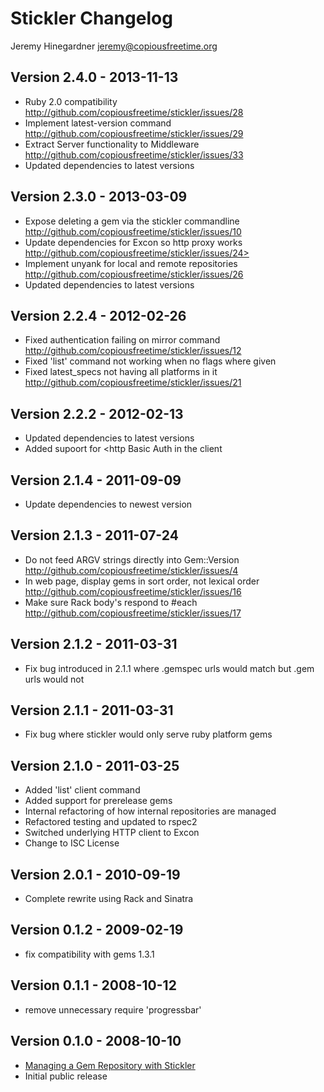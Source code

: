 Stickler Changelog
==================
Jeremy Hinegardner <jeremy@copiousfreetime.org>

Version 2.4.0 - 2013-11-13
--------------------------
* Ruby 2.0 compatibility <http://github.com/copiousfreetime/stickler/issues/28>
* Implement latest-version command <http://github.com/copiousfreetime/stickler/issues/29>
* Extract Server functionality to Middleware <http://github.com/copiousfreetime/stickler/issues/33>
* Updated dependencies to latest versions

Version 2.3.0 - 2013-03-09
--------------------------
* Expose deleting a gem via the stickler commandline <http://github.com/copiousfreetime/stickler/issues/10>
* Update dependencies for Excon so http proxy works http://github.com/copiousfreetime/stickler/issues/24>
* Implement unyank for local and remote repositories <http://github.com/copiousfreetime/stickler/issues/26>
* Updated dependencies to latest versions

Version 2.2.4 - 2012-02-26
--------------------------
* Fixed authentication failing on mirror command <http://github.com/copiousfreetime/stickler/issues/12>
* Fixed 'list' command not working when no flags where given
* Fixed latest_specs not having all platforms in it <http://github.com/copiousfreetime/stickler/issues/21>

Version 2.2.2 - 2012-02-13
--------------------------
* Updated dependencies to latest versions
* Added supoort for <http Basic Auth in the client

Version 2.1.4 - 2011-09-09
--------------------------
* Update dependencies to newest version

Version 2.1.3 - 2011-07-24
--------------------------
* Do not feed ARGV strings directly into Gem::Version <http://github.com/copiousfreetime/stickler/issues/4>
* In web page, display gems in sort order, not lexical order <http://github.com/copiousfreetime/stickler/issues/16>
* Make sure Rack body's respond to #each <http://github.com/copiousfreetime/stickler/issues/17>

Version 2.1.2 - 2011-03-31
--------------------------
* Fix bug introduced in 2.1.1 where .gemspec urls would match but .gem urls would not

Version 2.1.1 - 2011-03-31
--------------------------
* Fix bug where stickler would only serve ruby platform gems

Version 2.1.0 - 2011-03-25
--------------------------
* Added 'list' client command
* Added support for prerelease gems
* Internal refactoring of how internal repositories are managed
* Refactored testing and updated to rspec2
* Switched underlying HTTP client to Excon
* Change to ISC License

Version 2.0.1 - 2010-09-19
--------------------------
* Complete rewrite using Rack and Sinatra

Version 0.1.2 - 2009-02-19
--------------------------
* fix compatibility with gems 1.3.1

Version 0.1.1 - 2008-10-12
--------------------------
* remove unnecessary require 'progressbar' 

Version 0.1.0 - 2008-10-10
--------------------------
* [Managing a Gem Repository with Stickler](http://copiousfreetime.org/articles/2008/10/09/managing-a-gem-repository-with-stickler.html)
* Initial public release
